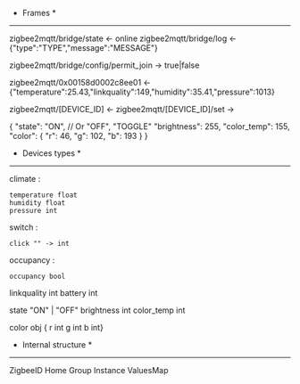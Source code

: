 
* Frames *
***************************************

zigbee2mqtt/bridge/state <- online
zigbee2mqtt/bridge/log <- {"type":"TYPE","message":"MESSAGE"}

zigbee2mqtt/bridge/config/permit_join -> true|false

zigbee2mqtt/0x00158d0002c8ee01 <- {"temperature":25.43,"linkquality":149,"humidity":35.41,"pressure":1013}

zigbee2mqtt/[DEVICE_ID] <-
zigbee2mqtt/[DEVICE_ID]/set ->

{
    "state": "ON", // Or "OFF", "TOGGLE"
    "brightness": 255,
    "color_temp": 155,
    "color": {
        "r": 46,
        "g": 102,
        "b": 193
    }
}

* Devices types *
***************************************

climate :

    temperature float
    humidity float
    pressure int


switch :

    click "" -> int

occupancy :

    occupancy bool

linkquality int
battery int

state "ON" | "OFF"
brightness int
color_temp int

color obj {
            r int
            g int
            b int}



* Internal structure *
***************************************

ZigbeeID
Home
Group
Instance
ValuesMap
